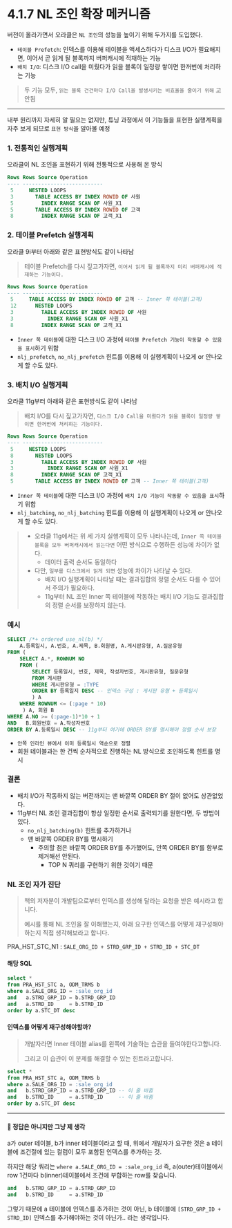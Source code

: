 # 4.1.7 NL 조인 확장 메커니즘
버전이 올라가면서 오라클은 `NL 조인`의 성능을 높이기 위해 두가지를 도입했다.
- `테이블 Prefetch`: 인덱스를 이용해 테이블을 액세스하다가 디스크 I/O가 필요해지면, 이어서 곧 읽게 될 블록까지 버퍼캐시에 적재하는 기능
- `배치 I/O`: 디스크 I/O call을 미뤘다가 읽을 블록이 일정량 쌓이면 한꺼번에 처리하는 기능

> 두 기능 모두, `읽는 블록 건건마다 I/O Call을 발생시키는 비효율을 줄이기 위해` 고안됨

---
내부 원리까지 자세히 알 필요는 없지만, 튜닝 과정에서 이 기능들을 표현한 실행계획을 자주 보게 되므로 `표현 방식`을 알아볼 예정

### 1. 전통적인 실행계획
오라클이 NL 조인을 표현하기 위해 전통적으로 사용해 온 방식
```sql
Rows Rows Source Operation
---- --------------------------
 5     NESTED LOOPS
 3       TABLE ACCESS BY INDEX ROWID OF 사원
 5         INDEX RANGE SCAN OF 사원_X1
 5       TABLE ACCESS BY INDEX ROWID OF 고객
 8         INDEX RANGE SCAN OF 고객_X1
```

### 2. 테이블 Prefetch 실행계획
오라클 9i부터 아래와 같은 표현방식도 같이 나타남
> 테이블 Prefetch를 다시 짚고가자면, `이어서 읽게 될 블록까지 미리 버퍼캐시에 적재하는 기능이다.`
```sql
Rows Rows Source Operation
---- --------------------------
 5     TABLE ACCESS BY INDEX ROWID OF 고객 -- Inner 쪽 테이블(고객)
 12      NESTED LOOPS
 3         TABLE ACCESS BY INDEX ROWID OF 사원
 3           INDEX RANGE SCAN OF 사원_X1
 8         INDEX RANGE SCAN OF 고객_X1
```
- `Inner 쪽 테이블`에 대한 디스크 I/O 과정에 `테이블 Prefetch 기능이 작동할 수 있음을 표시`하기 위함
- `nlj_prefetch`, `no_nlj_prefetch` 힌트를 이용해 이 실행계획이 나오게 or 안나오게 할 수도 있다.

### 3. 배치 I/O 실행게획
오라클 11g부터 아래와 같은 표현방식도 같이 나타남
> 배치 I/O를 다시 짚고가자면, `디스크 I/O Call을 미뤘다가 읽을 블록이 일정량 쌓이면 한꺼번에 처리하는 기능이다.`
```sql
Rows Rows Source Operation
---- --------------------------
 5     NESTED LOOPS
 8       NESTED LOOPS
 3         TABLE ACCESS BY INDEX ROWID OF 사원
 3           INDEX RANGE SCAN OF 사원_X1
 8         INDEX RANGE SCAN OF 고객_X1
 5       TABLE ACCESS BY INDEX ROWID OF 고객 -- Inner 쪽 테이블(고객)
```
- `Inner 쪽 테이블`에 대한 디스크 I/O 과정에 `배치 I/O 기능이 작동할 수 있음을 표시`하기 위함
- `nlj_batching`, `no_nlj_batching` 힌트를 이용해 이 실행계획이 나오게 or 안나오게 할 수도 있다.

> - 오라클 11g에서는 위 세 가지 실행계획이 모두 나타나는데, `Inner 쪽 테이블 블록을 모두 버퍼캐시에서 읽는다면` 어떤 방식으로 수행하든 성능에 차이가 없다.
>   - 데이터 출력 순서도 동일하다
> - 다만, `일부를 디스크에서 읽게 되면` 성능에 차이가 나타날 수 있다.
>   - 배치 I/O 실행계획이 나타날 때는 결과집합의 정렬 순서도 다를 수 있어서 주의가 필요하다.
>   - 11g부터 NL 조인 Inner 쪽 테이블에 작동하는 배치 I/O 기능도 결과집합의 정렬 순서를 보장하지 않는다.

### 예시
```sql
SELECT /*+ ordered use_nl(b) */
    A.등록일시, A.번호, A.제목, B.회원명, A.게시판유형, A.질문유형
FROM (
    SELECT A.*, ROWNUM NO
    FROM (
        SELECT 등록일시, 번호, 제목, 작성자번호, 게시판유형, 질문유형
        FROM 게시판
        WHERE 게시판유형 = :TYPE
        ORDER BY 등록일지 DESC -- 인덱스 구성 : 게시판 유형 + 등록일시
        ) A
    WHERE ROWNUM <= (:page * 10)
     ) A, 회원 B
WHERE A.NO >= (:page-1)*10 + 1
AND   B.회원번호 = A.작성자번호
ORDER BY A.등록일시 DESC -- 11g부터 여기에 ORDER BY를 명시해야 정렬 순서 보장
```
- `안쪽 인라인 뷰에서 이미 등록일시 역순으로 정렬`
- 회원 테이블과는 한 건씩 순차적으로 진행하는 NL 방식으로 조인하도록 힌트를 명시

### 결론
- 배치 I/O가 작동하지 않는 버전까지는 맨 바깥쪽 ORDER BY 절이 없어도 상관없었다.
- 11g부터 NL 조인 결과집합이 항상 일정한 순서로 출력되기를 원한다면, 두 방법이 있다.
  - `no_nlj_batching(b)` 힌트를 추가하거나
  - 맨 바깥쪽 ORDER BY를 명시하기
    - 주의할 점은 바깥쪽 ORDER BY를 추가했어도, 안쪽 ORDER BY를 함부로 제거해선 안된다.
      - TOP N 쿼리를 구현하기 위한 것이기 때문

### NL 조인 자가 진단
> 책의 저자분이 개발팀으로부터 인덱스를 생성해 달라는 요청을 받은 예시라고 합니다.
> 
> 예시를 통해 NL 조인을 잘 이해했는지, 아래 요구한 인덱스를 어떻게 재구성해야하는지 직접 생각해보라고 합니다.

PRA_HST_STC_N1 : `SALE_ORG_ID + STRD_GRP_ID + STRD_ID + STC_DT`

#### 해당 SQL
```sql
select *
from PRA_HST_STC a, ODM_TRMS b
where a.SALE_ORG_ID = :sale_org_id
and   a.STRD_GRP_ID = b.STRD_GRP_ID
and   a.STRD_ID     = b.STRD_ID
order by a.STC_DT desc
```

#### 인덱스를 어떻게 재구성해야할까?
> 개발자라면 Inner 테이블 alias를 왼쪽에 기술하는 습관을 들여야한다고합니다.
> 
> 그리고 이 습관이 이 문제를 해결할 수 있는 힌트라고합니다.
```sql
select *
from PRA_HST_STC a, ODM_TRMS b
where a.SALE_ORG_ID = :sale_org_id
and   b.STRD_GRP_ID = a.STRD_GRP_ID -- 이 줄 바뀜
and   b.STRD_ID     = a.STRD_ID     -- 이 줄 바뀜
order by a.STC_DT desc
```

---
#### 🤔 정답은 아니지만 그냥 제 생각
a가 outer 테이블, b가 inner 테이블이라고 할 때, 위에서 개발자가 요구한 것은 a 테이블에 조건절에 있는 컬럼이 모두 포함된 인덱스를 추가하는 것.

하지만 해당 쿼리는 `where a.SALE_ORG_ID = :sale_org_id` 즉, a(outer)테이블에서 row 1건마다 b(inner)테이블에서 조건에 부합하는 row를 찾습니다.
```sql
and   b.STRD_GRP_ID = a.STRD_GRP_ID 
and   b.STRD_ID     = a.STRD_ID     
```

그렇기 때문에 a 테이블에 인덱스를 추가하는 것이 아닌, b 테이블에 `[STRD_GRP_ID + STRD_ID]` 인덱스를 추가해야하는 것이 아닌가.. 라는 생각입니다.

